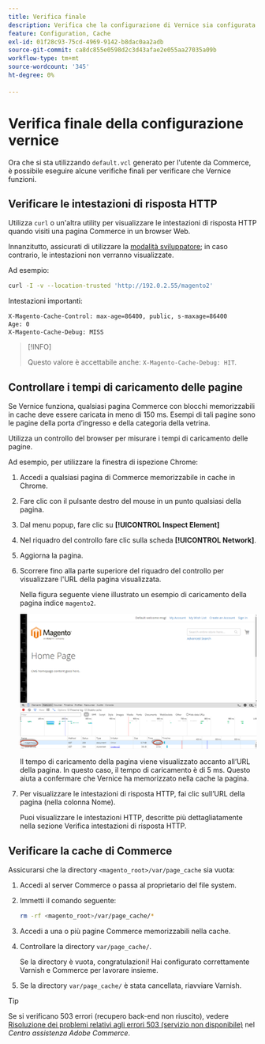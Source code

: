 ```yaml
---
title: Verifica finale
description: Verifica che la configurazione di Vernice sia configurata correttamente per l’utilizzo con l’applicazione Adobe Commerce.
feature: Configuration, Cache
exl-id: 01f28c93-75cd-4969-9142-b8dac0aa2adb
source-git-commit: ca8dc855e0598d2c3d43afae2e055aa27035a09b
workflow-type: tm+mt
source-wordcount: '345'
ht-degree: 0%

---
```


# Verifica finale della configurazione vernice

Ora che si sta utilizzando `default.vcl` generato per l&#39;utente da Commerce, è possibile eseguire alcune verifiche finali per verificare che Vernice funzioni.

## Verificare le intestazioni di risposta HTTP

Utilizza `curl` o un&#39;altra utility per visualizzare le intestazioni di risposta HTTP quando visiti una pagina Commerce in un browser Web.

Innanzitutto, assicurati di utilizzare la [modalità sviluppatore](../cli/set-mode.md#change-to-developer-mode); in caso contrario, le intestazioni non verranno visualizzate.

Ad esempio:

```bash
curl -I -v --location-trusted 'http://192.0.2.55/magento2'
```

Intestazioni importanti:

```
X-Magento-Cache-Control: max-age=86400, public, s-maxage=86400
Age: 0
X-Magento-Cache-Debug: MISS
```

>[!INFO]
>
>Questo valore è accettabile anche: `X-Magento-Cache-Debug: HIT`.

## Controllare i tempi di caricamento delle pagine

Se Vernice funziona, qualsiasi pagina Commerce con blocchi memorizzabili in cache deve essere caricata in meno di 150 ms. Esempi di tali pagine sono le pagine della porta d’ingresso e della categoria della vetrina.

Utilizza un controllo del browser per misurare i tempi di caricamento delle pagine.

Ad esempio, per utilizzare la finestra di ispezione Chrome:

1. Accedi a qualsiasi pagina di Commerce memorizzabile in cache in Chrome.
1. Fare clic con il pulsante destro del mouse in un punto qualsiasi della pagina.
1. Dal menu popup, fare clic su **[!UICONTROL Inspect Element]**
1. Nel riquadro del controllo fare clic sulla scheda **[!UICONTROL Network]**.
1. Aggiorna la pagina.
1. Scorrere fino alla parte superiore del riquadro del controllo per visualizzare l&#39;URL della pagina visualizzata.

   Nella figura seguente viene illustrato un esempio di caricamento della pagina indice `magento2`.

   ![Fare clic sulla pagina visualizzata](../../assets/configuration/varnish-inspector.png)

   Il tempo di caricamento della pagina viene visualizzato accanto all’URL della pagina. In questo caso, il tempo di caricamento è di 5 ms. Questo aiuta a confermare che Vernice ha memorizzato nella cache la pagina.

1. Per visualizzare le intestazioni di risposta HTTP, fai clic sull’URL della pagina (nella colonna Nome).

   Puoi visualizzare le intestazioni HTTP, descritte più dettagliatamente nella sezione Verifica intestazioni di risposta HTTP.

## Verificare la cache di Commerce

Assicurarsi che la directory `<magento_root>/var/page_cache` sia vuota:

1. Accedi al server Commerce o passa al proprietario del file system.
1. Immetti il comando seguente:

   ```bash
   rm -rf <magento_root>/var/page_cache/*
   ```

1. Accedi a una o più pagine Commerce memorizzabili nella cache.
1. Controllare la directory `var/page_cache/`.

   Se la directory è vuota, congratulazioni! Hai configurato correttamente Varnish e Commerce per lavorare insieme.

1. Se la directory `var/page_cache/` è stata cancellata, riavviare Varnish.

>[!TIP]
>
>Se si verificano 503 errori (recupero back-end non riuscito), vedere [Risoluzione dei problemi relativi agli errori 503 (servizio non disponibile)](https://experienceleague.adobe.com/docs/commerce-knowledge-base/kb/troubleshooting/miscellaneous/troubleshooting-503-errors.html?lang=it) nel _Centro assistenza Adobe Commerce_.
